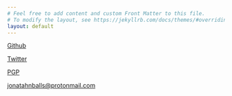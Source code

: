 ```yaml
---
# Feel free to add content and custom Front Matter to this file.
# To modify the layout, see https://jekyllrb.com/docs/themes/#overriding-theme-defaults
layout: default
---
```


[Github](https://github.com/jonathanballs)

[Twitter](https://twitter.com/jonnyballs_)

[PGP](/pgp)

[jonatahnballs@protonmail.com](mailto:jonathanballs@protonmail.com)

